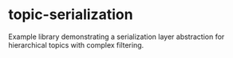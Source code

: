 # topic-serialization
Example library demonstrating a serialization layer abstraction for hierarchical topics with complex filtering.
